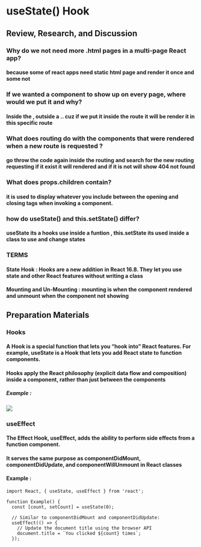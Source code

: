 # useState() Hook

## Review, Research, and Discussion
### Why do we not need more .html pages in a multi-page React app?
####  because some of react apps need static html page and render it once and some not

### If we wanted a component to show up on every page, where would we put it and why?
#### Inside the <BrowserRouter />, outside a <Route /> .. cuz if we put it inside the route it will be render it in this specific route

### What does routing do with the components that were rendered when a new route is requested ?
#### go throw the code again inside the routing and search for the new routing requesting if it exist it will rendered and if it is not will show 404 not found

### What does props.children contain?
#### it is used to display whatever you include between the opening and closing tags when invoking a component.

### how do useState() and this.setState() differ?
#### useState its a hooks use inside a funtion , this.setState its used inside a class to use and change states

### TERMS
#### State Hook : Hooks are a new addition in React 16.8. They let you use state and other React features without writing a class
#### Mounting and Un-Mounting : mounting is when the component rendered and unmount when the component not showing

## Preparation Materials

### Hooks
#### A Hook is a special function that lets you “hook into” React features. For example, useState is a Hook that lets you add React state to function components.
#### Hooks apply the React philosophy (explicit data flow and composition) inside a component, rather than just between the components

##### Example :
![](https://miro.medium.com/max/700/1*9QhpwSGTKM-c8sc4UNcxqA.png)

### useEffect
#### The Effect Hook, useEffect, adds the ability to perform side effects from a function component.
#### It serves the same purpose as componentDidMount, componentDidUpdate, and componentWillUnmount in React classes

#### Example : 

```
import React, { useState, useEffect } from 'react';

function Example() {
  const [count, setCount] = useState(0);

  // Similar to componentDidMount and componentDidUpdate:
  useEffect(() => {
    // Update the document title using the browser API
    document.title = `You clicked ${count} times`;
  });
```
